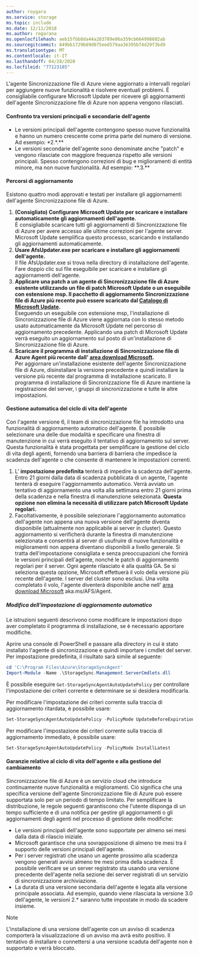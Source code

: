 ```yaml
---
author: roygara
ms.service: storage
ms.topic: include
ms.date: 12/11/2018
ms.author: rogarana
ms.openlocfilehash: aeb15fbb8da44a203789e06a359cb664998602ab
ms.sourcegitcommit: 849bb1729b89d075eed579aa36395bf4d29f3bd9
ms.translationtype: MT
ms.contentlocale: it-IT
ms.lasthandoff: 04/28/2020
ms.locfileid: "77123185"
---
```

L'agente Sincronizzazione file di Azure viene aggiornato a intervalli regolari per aggiungere nuove funzionalità e risolvere eventuali problemi. È consigliabile configurare Microsoft Update per ricevere gli aggiornamenti dell'agente Sincronizzazione file di Azure non appena vengono rilasciati.

#### <a name="major-vs-minor-agent-versions"></a>Confronto tra versioni principali e secondarie dell'agente
* Le versioni principali dell'agente contengono spesso nuove funzionalità e hanno un numero crescente come prima parte del numero di versione. Ad esempio: \*2.\*.\*\*
* Le versioni secondarie dell'agente sono denominate anche "patch" e vengono rilasciate con maggiore frequenza rispetto alle versioni principali. Spesso contengono correzioni di bug e miglioramenti di entità minore, ma non nuove funzionalità. Ad esempio: \*\*.3.\*\*

#### <a name="upgrade-paths"></a>Percorsi di aggiornamento
Esistono quattro modi approvati e testati per installare gli aggiornamenti dell'agente Sincronizzazione file di Azure. 
1. **(Consigliato) Configurare Microsoft Update per scaricare e installare automaticamente gli aggiornamenti dell'agente.**  
    È consigliabile scaricare tutti gli aggiornamenti di Sincronizzazione file di Azure per avere accesso alle ultime correzioni per l'agente server. Microsoft Update semplifica questo processo, scaricando e installando gli aggiornamenti automaticamente.
2. **Usare AfsUpdater.exe per scaricare e installare gli aggiornamenti dell'agente.**  
    Il file AfsUpdater.exe si trova nella directory di installazione dell'agente. Fare doppio clic sul file eseguibile per scaricare e installare gli aggiornamenti dell'agente. 
3. **Applicare una patch a un agente di Sincronizzazione file di Azure esistente utilizzando un file di patch Microsoft Update o un eseguibile con estensione msp. Il pacchetto di aggiornamento Sincronizzazione file di Azure più recente può essere scaricato dal [Catalogo di Microsoft Update](https://www.catalog.update.microsoft.com/Search.aspx?q=Azure%20File%20Sync).**  
    Eseguendo un eseguibile con estensione msp, l'installazione di Sincronizzazione file di Azure viene aggiornata con lo stesso metodo usato automaticamente da Microsoft Update nel percorso di aggiornamento precedente. Applicando una patch di Microsoft Update verrà eseguito un aggiornamento sul posto di un'installazione di Sincronizzazione file di Azure.
4. **Scaricare il programma di installazione di Sincronizzazione file di Azure Agent più recente dall' [area download Microsoft](https://go.microsoft.com/fwlink/?linkid=858257).**  
    Per aggiornare un'installazione esistente dell'agente Sincronizzazione file di Azure, disinstallare la versione precedente e quindi installare la versione più recente dal programma di installazione scaricato. Il programma di installazione di Sincronizzazione file di Azure mantiene la registrazione del server, i gruppi di sincronizzazione e tutte le altre impostazioni.

#### <a name="automatic-agent-lifecycle-management"></a>Gestione automatica del ciclo di vita dell'agente
Con l'agente versione 6, il team di sincronizzazione file ha introdotto una funzionalità di aggiornamento automatico dell'agente. È possibile selezionare una delle due modalità e specificare una finestra di manutenzione in cui verrà eseguito il tentativo di aggiornamento sul server. Questa funzionalità è stata progettata per semplificare la gestione del ciclo di vita degli agenti, fornendo una barriera di barriera che impedisce la scadenza dell'agente o che consente di mantenere le impostazioni correnti.
1. L' **impostazione predefinita** tenterà di impedire la scadenza dell'agente. Entro 21 giorni dalla data di scadenza pubblicata di un agente, l'agente tenterà di eseguire l'aggiornamento automatico. Verrà avviato un tentativo di aggiornamento una volta alla settimana entro 21 giorni prima della scadenza e nella finestra di manutenzione selezionata. **Questa opzione non elimina la necessità di utilizzare patch Microsoft Update regolari.**
1. Facoltativamente, è possibile selezionare l'aggiornamento automatico dell'agente non appena una nuova versione dell'agente diventa disponibile (attualmente non applicabile ai server in cluster). Questo aggiornamento si verificherà durante la finestra di manutenzione selezionata e consentirà al server di usufruire di nuove funzionalità e miglioramenti non appena diventano disponibili a livello generale. Si tratta dell'impostazione consigliata e senza preoccupazioni che fornirà le versioni principali dell'agente, nonché le patch di aggiornamento regolari per il server. Ogni agente rilasciato è alla qualità GA. Se si seleziona questa opzione, Microsoft effettuerà il volo della versione più recente dell'agente. I server del cluster sono esclusi. Una volta completato il volo, l'agente diventerà disponibile anche nell' [area download Microsoft](https://go.microsoft.com/fwlink/?linkid=858257) aka.ms/AFS/Agent.

 ##### <a name="changing-the-auto-upgrade-setting"></a>Modifica dell'impostazione di aggiornamento automatico

Le istruzioni seguenti descrivono come modificare le impostazioni dopo aver completato il programma di installazione, se è necessario apportare modifiche.

Aprire una console di PowerShell e passare alla directory in cui è stato installato l'agente di sincronizzazione e quindi importare i cmdlet del server. Per impostazione predefinita, il risultato sarà simile al seguente:
```powershell
cd 'C:\Program Files\Azure\StorageSyncAgent'
Import-Module -Name .\StorageSync.Management.ServerCmdlets.dll
```

È possibile eseguire `Get-StorageSyncAgentAutoUpdatePolicy` per controllare l'impostazione dei criteri corrente e determinare se si desidera modificarla.

Per modificare l'impostazione dei criteri corrente sulla traccia di aggiornamento ritardata, è possibile usare:
```powershell
Set-StorageSyncAgentAutoUpdatePolicy -PolicyMode UpdateBeforeExpiration
```

Per modificare l'impostazione dei criteri corrente sulla traccia di aggiornamento immediato, è possibile usare:
```powershell
Set-StorageSyncAgentAutoUpdatePolicy -PolicyMode InstallLatest
```

#### <a name="agent-lifecycle-and-change-management-guarantees"></a>Garanzie relative al ciclo di vita dell'agente e alla gestione del cambiamento
Sincronizzazione file di Azure è un servizio cloud che introduce continuamente nuove funzionalità e miglioramenti. Ciò significa che una specifica versione dell'agente Sincronizzazione file di Azure può essere supportata solo per un periodo di tempo limitato. Per semplificare la distribuzione, le regole seguenti garantiscono che l'utente disponga di un tempo sufficiente e di una notifica per gestire gli aggiornamenti o gli aggiornamenti degli agenti nel processo di gestione delle modifiche:

- Le versioni principali dell'agente sono supportate per almeno sei mesi dalla data di rilascio iniziale.
- Microsoft garantisce che una sovrapposizione di almeno tre mesi tra il supporto delle versioni principali dell'agente. 
- Per i server registrati che usano un agente prossimo alla scadenza vengono generati avvisi almeno tre mesi prima della scadenza. È possibile verificare se un server registrato sta usando una versione precedente dell'agente nella sezione dei server registrati di un servizio di sincronizzazione archiviazione.
- La durata di una versione secondaria dell'agente è legata alla versione principale associata. Ad esempio, quando viene rilasciata la versione 3.0 dell'agente, le versioni 2.\* saranno tutte impostate in modo da scadere insieme.

> [!Note]
> L'installazione di una versione dell'agente con un avviso di scadenza comporterà la visualizzazione di un avviso ma avrà esito positivo. Il tentativo di installare o connettersi a una versione scaduta dell'agente non è supportato e verrà bloccato.

